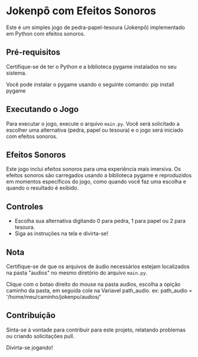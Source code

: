 
# Jokenpô com Efeitos Sonoros

Este é um simples jogo de pedra-papel-tesoura (Jokenpô) implementado em Python com efeitos sonoros.

## Pré-requisitos

Certifique-se de ter o Python e a biblioteca pygame instalados no seu sistema.

Você pode instalar o pygame usando o seguinte comando: pip install pygame

## Executando o Jogo

Para executar o jogo, execute o arquivo `main.py`. Você será solicitado a escolher uma alternativa (pedra, papel ou tesoura) e o jogo será iniciado com efeitos sonoros.

## Efeitos Sonoros

Este jogo inclui efeitos sonoros para uma experiência mais imersiva. Os efeitos sonoros são carregados usando a biblioteca pygame e reproduzidos em momentos específicos do jogo, como quando você faz uma escolha e quando o resultado é exibido.

## Controles

- Escolha sua alternativa digitando 0 para pedra, 1 para papel ou 2 para tesoura.
- Siga as instruções na tela e divirta-se!

## Nota

Certifique-se de que os arquivos de áudio necessários estejam localizados na pasta "audios" no mesmo diretório do arquivo `main.py`.

Clique com o botao direito do mouse na pasta audios, escolha a opição caminho da pasta, em seguida 
cole na Variavel path_audio.
ex: path_audio = '/home/meu/caminho/jokenpo/audios/'

## Contribuição

Sinta-se à vontade para contribuir para este projeto, relatando problemas ou criando solicitações pull.

Divirta-se jogando!
